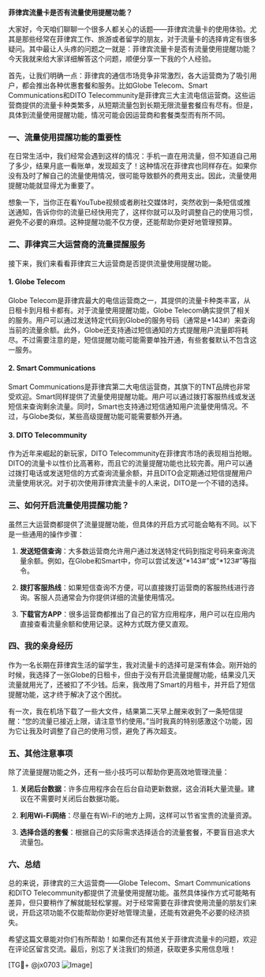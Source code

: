 **菲律宾流量卡是否有流量使用提醒功能？**

大家好，今天咱们聊聊一个很多人都关心的话题——菲律宾流量卡的使用体验。尤其是那些经常在菲律宾工作、旅游或者留学的朋友，对于流量卡的选择肯定有很多疑问。其中最让人头疼的问题之一就是：菲律宾流量卡是否有流量使用提醒功能？今天我就来给大家详细解答这个问题，顺便分享一下我的个人经验。

首先，让我们明确一点：菲律宾的通信市场竞争非常激烈，各大运营商为了吸引用户，都会推出各种优惠套餐和服务。比如Globe Telecom、Smart Communications和DITO Telecommunity是菲律宾三大主流电信运营商。这些运营商提供的流量卡种类繁多，从短期流量包到长期无限流量套餐应有尽有。但是，具体到流量使用提醒功能，情况可能会因运营商和套餐类型而有所不同。

### 一、流量使用提醒功能的重要性

在日常生活中，我们经常会遇到这样的情况：手机一直在用流量，但不知道自己用了多少，结果月底一看账单，发现超支了！这种情况在菲律宾也同样存在。如果你没有及时了解自己的流量使用情况，很可能导致额外的费用支出。因此，流量使用提醒功能就显得尤为重要了。

想象一下，当你正在看YouTube视频或者刷社交媒体时，突然收到一条短信或推送通知，告诉你你的流量已经快用完了，这样你就可以及时调整自己的使用习惯，避免不必要的麻烦。这种提醒功能不仅方便，还能帮助你更好地管理预算。

### 二、菲律宾三大运营商的流量提醒服务

接下来，我们来看看菲律宾三大运营商是否提供流量使用提醒功能。

#### 1. Globe Telecom

Globe Telecom是菲律宾最大的电信运营商之一，其提供的流量卡种类丰富，从日租卡到月租卡都有。对于流量使用提醒功能，Globe Telecom确实提供了相关的服务。用户可以通过发送特定代码到Globe的服务号码（通常是*143#）来查询当前的流量余额。此外，Globe还支持通过短信通知的方式提醒用户流量即将耗尽。不过需要注意的是，短信提醒功能可能需要单独开通，有些套餐默认不包含这一服务。

#### 2. Smart Communications

Smart Communications是菲律宾第二大电信运营商，其旗下的TNT品牌也非常受欢迎。Smart同样提供了流量使用提醒功能。用户可以通过拨打客服热线或发送短信来查询剩余流量。同时，Smart也支持通过短信通知用户流量使用情况。不过，与Globe类似，某些高级提醒功能可能需要额外开通。

#### 3. DITO Telecommunity

作为近年来崛起的新玩家，DITO Telecommunity在菲律宾市场的表现相当抢眼。DITO的流量卡以性价比高著称，而且它的流量提醒功能也比较完善。用户可以通过拨打电话或发送短信的方式查询流量余额，并且DITO会定期通过短信提醒用户流量使用状况。对于初次使用菲律宾流量卡的人来说，DITO是一个不错的选择。

### 三、如何开启流量使用提醒功能？

虽然三大运营商都提供了流量提醒功能，但具体的开启方式可能会略有不同。以下是一些通用的操作步骤：

1. **发送短信查询**：大多数运营商允许用户通过发送特定代码到指定号码来查询流量余额。例如，在Globe和Smart中，你可以尝试发送“*143#”或“*123#”等指令。
   
2. **拨打客服热线**：如果短信查询不方便，可以直接拨打运营商的客服热线进行咨询。客服人员通常会为你提供详细的流量使用情况。

3. **下载官方APP**：很多运营商都推出了自己的官方应用程序，用户可以在应用内直接查看流量余额和使用记录。这种方式既方便又直观。

### 四、我的亲身经历

作为一名长期在菲律宾生活的留学生，我对流量卡的选择可是深有体会。刚开始的时候，我选择了一张Globe的日租卡，但由于没有开启流量提醒功能，结果没几天流量就用光了，还被扣了不少钱。后来，我改用了Smart的月租卡，并开启了短信提醒功能，这才终于解决了这个困扰。

有一次，我在机场下载了一些大文件，结果第二天早上醒来收到了一条短信提醒：“您的流量已接近上限，请注意节约使用。”当时我真的特别感激这个功能，因为它让我及时调整了自己的使用习惯，避免了再次超支。

### 五、其他注意事项

除了流量提醒功能之外，还有一些小技巧可以帮助你更高效地管理流量：

1. **关闭后台数据**：许多应用程序会在后台自动更新数据，这会消耗大量流量。建议在不需要时关闭后台数据功能。

2. **利用Wi-Fi网络**：尽量在有Wi-Fi的地方上网，这样可以节省宝贵的流量资源。

3. **选择合适的套餐**：根据自己的实际需求选择适合的流量套餐，不要盲目追求大流量包。

### 六、总结

总的来说，菲律宾的三大运营商——Globe Telecom、Smart Communications和DITO Telecommunity都提供了流量使用提醒功能。虽然具体操作方式可能略有差异，但只要稍作了解就能轻松掌握。对于经常需要在菲律宾使用流量的朋友们来说，开启这项功能不仅能帮助你更好地管理流量，还能有效避免不必要的经济损失。

希望这篇文章能对你们有所帮助！如果你还有其他关于菲律宾流量卡的问题，欢迎在评论区留言交流。最后，别忘了关注我们的频道，获取更多实用信息哦！

[TG💪+ @jx0703 ![Image](https://github.com/user-attachments/assets/dbca1d08-cadb-493c-b0ec-ad6f7a83f270)]